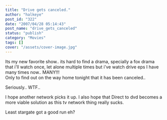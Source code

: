 ```yaml
---
title: "Drive gets canceled."
author: "halkeye"
post_id: "322"
date: "2007/04/28 05:14:43"
post_name: "drive_gets_canceled"
status: "publish"
category: "Movies"
tags: []
cover: "/assets/cover-image.jpg"
---
```


Its my new favorite show.. its hard to find a drama, specially a fox drama that i'll watch once, let alone multiple times but i've watch drive eps I have many times now.. MANY!!!  
Only to find out on the way home tonight that it has been canceled..




Seriously.. WTF..




I hope another network picks it up. I also hope that Direct to dvd becomes a more viable solution as this tv network thing really sucks.




Least stargate got a good run eh?